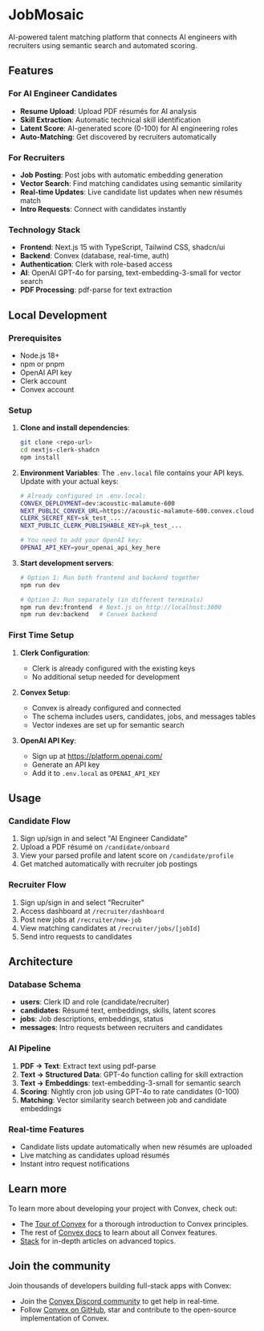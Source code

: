 # JobMosaic

AI-powered talent matching platform that connects AI engineers with recruiters using semantic search and automated scoring.

## Features

### For AI Engineer Candidates
- **Resume Upload**: Upload PDF résumés for AI analysis
- **Skill Extraction**: Automatic technical skill identification
- **Latent Score**: AI-generated score (0-100) for AI engineering roles
- **Auto-Matching**: Get discovered by recruiters automatically

### For Recruiters
- **Job Posting**: Post jobs with automatic embedding generation
- **Vector Search**: Find matching candidates using semantic similarity
- **Real-time Updates**: Live candidate list updates when new résumés match
- **Intro Requests**: Connect with candidates instantly

### Technology Stack
- **Frontend**: Next.js 15 with TypeScript, Tailwind CSS, shadcn/ui
- **Backend**: Convex (database, real-time, auth)
- **Authentication**: Clerk with role-based access
- **AI**: OpenAI GPT-4o for parsing, text-embedding-3-small for vector search
- **PDF Processing**: pdf-parse for text extraction

## Local Development

### Prerequisites
- Node.js 18+ 
- npm or pnpm
- OpenAI API key
- Clerk account
- Convex account

### Setup

1. **Clone and install dependencies**:
   ```bash
   git clone <repo-url>
   cd nextjs-clerk-shadcn
   npm install
   ```

2. **Environment Variables**:
   The `.env.local` file contains your API keys. Update with your actual keys:
   ```bash
   # Already configured in .env.local:
   CONVEX_DEPLOYMENT=dev:acoustic-malamute-600
   NEXT_PUBLIC_CONVEX_URL=https://acoustic-malamute-600.convex.cloud
   CLERK_SECRET_KEY=sk_test_...
   NEXT_PUBLIC_CLERK_PUBLISHABLE_KEY=pk_test_...
   
   # You need to add your OpenAI key:
   OPENAI_API_KEY=your_openai_api_key_here
   ```

3. **Start development servers**:
   ```bash
   # Option 1: Run both frontend and backend together
   npm run dev
   
   # Option 2: Run separately (in different terminals)
   npm run dev:frontend  # Next.js on http://localhost:3000
   npm run dev:backend   # Convex backend
   ```

### First Time Setup

1. **Clerk Configuration**: 
   - Clerk is already configured with the existing keys
   - No additional setup needed for development

2. **Convex Setup**:
   - Convex is already configured and connected
   - The schema includes users, candidates, jobs, and messages tables
   - Vector indexes are set up for semantic search

3. **OpenAI API Key**:
   - Sign up at https://platform.openai.com/
   - Generate an API key
   - Add it to `.env.local` as `OPENAI_API_KEY`

## Usage

### Candidate Flow
1. Sign up/sign in and select "AI Engineer Candidate"
2. Upload a PDF résumé on `/candidate/onboard`
3. View your parsed profile and latent score on `/candidate/profile`
4. Get matched automatically with recruiter job postings

### Recruiter Flow
1. Sign up/sign in and select "Recruiter" 
2. Access dashboard at `/recruiter/dashboard`
3. Post new jobs at `/recruiter/new-job`
4. View matching candidates at `/recruiter/jobs/[jobId]`
5. Send intro requests to candidates

## Architecture

### Database Schema
- **users**: Clerk ID and role (candidate/recruiter)
- **candidates**: Résumé text, embeddings, skills, latent scores
- **jobs**: Job descriptions, embeddings, status
- **messages**: Intro requests between recruiters and candidates

### AI Pipeline
1. **PDF → Text**: Extract text using pdf-parse
2. **Text → Structured Data**: GPT-4o function calling for skill extraction
3. **Text → Embeddings**: text-embedding-3-small for semantic search
4. **Scoring**: Nightly cron job using GPT-4o to rate candidates (0-100)
5. **Matching**: Vector similarity search between job and candidate embeddings

### Real-time Features
- Candidate lists update automatically when new résumés are uploaded
- Live matching as candidates upload résumés
- Instant intro request notifications

## Learn more

To learn more about developing your project with Convex, check out:

- The [Tour of Convex](https://docs.convex.dev/get-started) for a thorough introduction to Convex principles.
- The rest of [Convex docs](https://docs.convex.dev/) to learn about all Convex features.
- [Stack](https://stack.convex.dev/) for in-depth articles on advanced topics.

## Join the community

Join thousands of developers building full-stack apps with Convex:

- Join the [Convex Discord community](https://convex.dev/community) to get help in real-time.
- Follow [Convex on GitHub](https://github.com/get-convex/), star and contribute to the open-source implementation of Convex.
